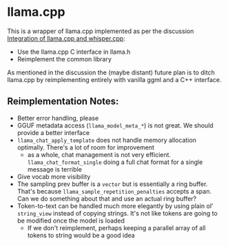 # llama.cpp

This is a wrapper of llama.cpp implemented as per the discussion [Integration of llama.cpp and whisper.cpp](https://github.com/alpaca-core/alpaca-core/discussions/5):

* Use the llama.cpp C interface in llama.h
* Reimplement the common library

As mentioned in the discussion the (maybe distant) future plan is to ditch llama.cpp by reimplementing entirely with vanilla ggml and a C++ interface.

## Reimplementation Notes:

* Better error handling, please
* GGUF metadata access (`llama_model_meta_*`) is not great. We should provide a better interface
* `llama_chat_apply_template` does not handle memory allocation optimally. There's a lot of room for improvement
    * as a whole, chat management is not very efficient. `llama_chat_format_single` doing a full chat format for a single message is terrible
* Give vocab more visibility
* The sampling prev buffer is a `vector` but is essentially a ring buffer. That's because `llama_sample_repetition_penalties` accepts a span. Can we do something about that and use an actual ring buffer?
* Token-to-text can be handled much more elegantly by using plain ol' `string_view` instead of copying strings. It's not like tokens are going to be modified once the model is loaded
    * If we don't reimplement, perhaps keeping a parallel array of all tokens to string would be a good idea